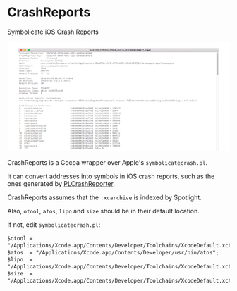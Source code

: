 # CrashReports
Symbolicate iOS Crash Reports

![CrashReports](images/crashreports.gif "Symbolicate iOS Crash Reports")

CrashReports is a Cocoa wrapper over Apple's `symbolicatecrash.pl`.

It can convert addresses into symbols in iOS crash reports, such as the ones generated by [PLCrashReporter](https://www.plcrashreporter.org/).

CrashReports assumes that the `.xcarchive` is indexed by Spotlight. 

Also, `otool`, `atos`, `lipo` and `size` should be in their default location.

If not, edit `symbolicatecrash.pl`:

    $otool = "/Applications/Xcode.app/Contents/Developer/Toolchains/XcodeDefault.xctoolchain/usr/bin/otool";
    $atos  = "/Applications/Xcode.app/Contents/Developer/usr/bin/atos";
    $lipo  = "/Applications/Xcode.app/Contents/Developer/Toolchains/XcodeDefault.xctoolchain/usr/bin/lipo";
    $size  = "/Applications/Xcode.app/Contents/Developer/Toolchains/XcodeDefault.xctoolchain/usr/bin/size";
